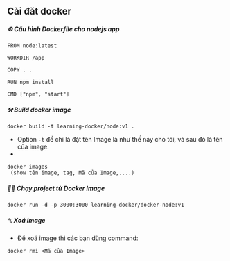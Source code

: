 ## Cài đăt docker

##### ⚙️ Cấu hình Dockerfile cho nodejs app

```
FROM node:latest

WORKDIR /app

COPY . .

RUN npm install

CMD ["npm", "start"]

```

##### ⚒ Build docker image

```
docker build -t learning-docker/node:v1 .

```

- Option `-t` để chỉ là đặt tên Image là như thế này cho tôi, và sau đó là tên của image.
-

```
docker images
 (show tên image, tag, Mã của Image,....)
```

##### 🏃‍♀️ Chạy project từ Docker Image

```
docker run -d -p 3000:3000 learning-docker/docker-node:v1
```

##### ␡ Xoá image

- Để xoá image thì các bạn dùng command:

```
docker rmi <Mã của Image>
```
